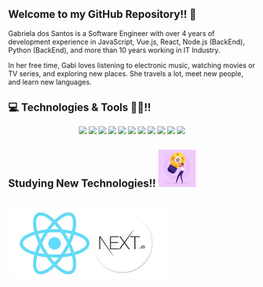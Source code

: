

## Welcome to my GitHub Repository!! 👋

<p>Gabriela dos Santos is a Software Engineer with over 4 years of development experience in JavaScript, Vue.js, React, Node.js (BackEnd), Python (BackEnd), and more than 10 years working in IT Industry.</p>


<p>In her free time, Gabi loves listening to electronic music, watching movies or TV series, and exploring new places. She travels a lot, meet new people, and learn new languages. </p>

## 💻 Technologies & Tools 👩‍💻!! 
<p align="center" dir="auto">
<a target="_blank" rel="noopener noreferrer nofollow" href="https://camo.githubusercontent.com/21224bede9c5a991c6b1eb511188b596949316cb4e0f791200d11837bd0b182a/68747470733a2f2f696d672e736869656c64732e696f2f62616467652f6a6176617363726970742d2532334637444631452e7376673f267374796c653d666f722d7468652d6261646765266c6f676f3d6a617661736372697074266c6f676f436f6c6f723d626c61636b"><img src="https://camo.githubusercontent.com/21224bede9c5a991c6b1eb511188b596949316cb4e0f791200d11837bd0b182a/68747470733a2f2f696d672e736869656c64732e696f2f62616467652f6a6176617363726970742d2532334637444631452e7376673f267374796c653d666f722d7468652d6261646765266c6f676f3d6a617661736372697074266c6f676f436f6c6f723d626c61636b" height="25" data-canonical-src="https://img.shields.io/badge/javascript-%23F7DF1E.svg?&amp;style=for-the-badge&amp;logo=javascript&amp;logoColor=black" style="max-width: 100%;"></a>
<a target="_blank" rel="noopener noreferrer nofollow" href="https://camo.githubusercontent.com/b53069b621e43488642f5e5569a9c2314540b0bb7f54702f0195db427e95e4d9/68747470733a2f2f696d672e736869656c64732e696f2f62616467652f747970657363726970742532302d2532333030374143432e7376673f267374796c653d666f722d7468652d6261646765266c6f676f3d74797065736372697074266c6f676f436f6c6f723d7768697465"><img src="https://camo.githubusercontent.com/b53069b621e43488642f5e5569a9c2314540b0bb7f54702f0195db427e95e4d9/68747470733a2f2f696d672e736869656c64732e696f2f62616467652f747970657363726970742532302d2532333030374143432e7376673f267374796c653d666f722d7468652d6261646765266c6f676f3d74797065736372697074266c6f676f436f6c6f723d7768697465" height="25" data-canonical-src="https://img.shields.io/badge/typescript%20-%23007ACC.svg?&amp;style=for-the-badge&amp;logo=typescript&amp;logoColor=white" style="max-width: 100%;"></a>
<a target="_blank" rel="noopener noreferrer nofollow" href="https://camo.githubusercontent.com/8abf394d554d29281c2468c7ee94af4d622060ab1125f28e46ec034fab03ddfb/68747470733a2f2f696d672e736869656c64732e696f2f62616467652f6e6f64652e6a732532302d2532333433383533442e7376673f267374796c653d666f722d7468652d6261646765266c6f676f3d6e6f64652e6a73266c6f676f436f6c6f723d7768697465"><img src="https://camo.githubusercontent.com/8abf394d554d29281c2468c7ee94af4d622060ab1125f28e46ec034fab03ddfb/68747470733a2f2f696d672e736869656c64732e696f2f62616467652f6e6f64652e6a732532302d2532333433383533442e7376673f267374796c653d666f722d7468652d6261646765266c6f676f3d6e6f64652e6a73266c6f676f436f6c6f723d7768697465" height="25" data-canonical-src="https://img.shields.io/badge/node.js%20-%2343853D.svg?&amp;style=for-the-badge&amp;logo=node.js&amp;logoColor=white" style="max-width: 100%;"></a>
<a target="_blank" rel="noopener noreferrer nofollow" href="https://camo.githubusercontent.com/7b9b88890633872b9309c935a593aa759ac41feb00686f76cab1398f7ff76458/68747470733a2f2f696d672e736869656c64732e696f2f62616467652f657870726573732e6a732532302d2532333430346435392e7376673f267374796c653d666f722d7468652d6261646765"><img src="https://camo.githubusercontent.com/7b9b88890633872b9309c935a593aa759ac41feb00686f76cab1398f7ff76458/68747470733a2f2f696d672e736869656c64732e696f2f62616467652f657870726573732e6a732532302d2532333430346435392e7376673f267374796c653d666f722d7468652d6261646765" height="25" data-canonical-src="https://img.shields.io/badge/express.js%20-%23404d59.svg?&amp;style=for-the-badge" style="max-width: 100%;"></a>
<a target="_blank" rel="noopener noreferrer nofollow" href="https://camo.githubusercontent.com/8269ab8bbf8c2dd2ca1901972f086dfe908c224b5a3b13226d3a09ef49b79f2a/68747470733a2f2f696d672e736869656c64732e696f2f62616467652f7675656a732532302d2532333335343935652e7376673f267374796c653d666f722d7468652d6261646765266c6f676f3d7675652e6a73266c6f676f436f6c6f723d253233344643303844"><img src="https://camo.githubusercontent.com/8269ab8bbf8c2dd2ca1901972f086dfe908c224b5a3b13226d3a09ef49b79f2a/68747470733a2f2f696d672e736869656c64732e696f2f62616467652f7675656a732532302d2532333335343935652e7376673f267374796c653d666f722d7468652d6261646765266c6f676f3d7675652e6a73266c6f676f436f6c6f723d253233344643303844" height="25" data-canonical-src="https://img.shields.io/badge/vuejs%20-%2335495e.svg?&amp;style=for-the-badge&amp;logo=vue.js&amp;logoColor=%234FC08D" style="max-width: 100%;"></a>
<a target="_blank" rel="noopener noreferrer nofollow" href="https://camo.githubusercontent.com/3485597ae7594e182fb4f7518e87547a23ab4c15a687e97a5c44dc68f42f5ca0/68747470733a2f2f696d672e736869656c64732e696f2f62616467652f72656163742532302d2532333230323332612e7376673f267374796c653d666f722d7468652d6261646765266c6f676f3d7265616374266c6f676f436f6c6f723d253233363144414642"><img src="https://camo.githubusercontent.com/3485597ae7594e182fb4f7518e87547a23ab4c15a687e97a5c44dc68f42f5ca0/68747470733a2f2f696d672e736869656c64732e696f2f62616467652f72656163742532302d2532333230323332612e7376673f267374796c653d666f722d7468652d6261646765266c6f676f3d7265616374266c6f676f436f6c6f723d253233363144414642" height="25" data-canonical-src="https://img.shields.io/badge/react%20-%2320232a.svg?&amp;style=for-the-badge&amp;logo=react&amp;logoColor=%2361DAFB" style="max-width: 100%;"></a>
<a target="_blank" rel="noopener noreferrer nofollow" href="https://camo.githubusercontent.com/40c265f20dbaa129b96bacdef2d585e38c184e2d9f74cfd75c0a604b08a4f7db/68747470733a2f2f696d672e736869656c64732e696f2f62616467652f626f6f7473747261702532302d2532333536334437432e7376673f267374796c653d666f722d7468652d6261646765266c6f676f3d626f6f747374726170266c6f676f436f6c6f723d7768697465"><img src="https://camo.githubusercontent.com/40c265f20dbaa129b96bacdef2d585e38c184e2d9f74cfd75c0a604b08a4f7db/68747470733a2f2f696d672e736869656c64732e696f2f62616467652f626f6f7473747261702532302d2532333536334437432e7376673f267374796c653d666f722d7468652d6261646765266c6f676f3d626f6f747374726170266c6f676f436f6c6f723d7768697465" height="25" data-canonical-src="https://img.shields.io/badge/bootstrap%20-%23563D7C.svg?&amp;style=for-the-badge&amp;logo=bootstrap&amp;logoColor=white" style="max-width: 100%;"></a>
<a target="_blank" rel="noopener noreferrer nofollow" href="https://camo.githubusercontent.com/79f9490e25017ebcc9101cd53e8ab3d918dc8270615554436623da21cb6497f6/68747470733a2f2f696d672e736869656c64732e696f2f62616467652f706f7374677265732d2532333331363139322e7376673f267374796c653d666f722d7468652d6261646765266c6f676f3d706f737467726573716c266c6f676f436f6c6f723d7768697465"><img src="https://camo.githubusercontent.com/79f9490e25017ebcc9101cd53e8ab3d918dc8270615554436623da21cb6497f6/68747470733a2f2f696d672e736869656c64732e696f2f62616467652f706f7374677265732d2532333331363139322e7376673f267374796c653d666f722d7468652d6261646765266c6f676f3d706f737467726573716c266c6f676f436f6c6f723d7768697465" height="25" data-canonical-src="https://img.shields.io/badge/postgres-%23316192.svg?&amp;style=for-the-badge&amp;logo=postgresql&amp;logoColor=white" style="max-width: 100%;"></a>
<a target="_blank" rel="noopener noreferrer nofollow" href="https://camo.githubusercontent.com/6220701135b1542697b82a6441e606ba0118ff53faf12c8c2dbb6d1b5a794118/68747470733a2f2f696d672e736869656c64732e696f2f62616467652f2d6e706d2d4342333833373f7374796c653d666c61742d737175617265266c6f676f3d6e706d"><img src="https://camo.githubusercontent.com/6220701135b1542697b82a6441e606ba0118ff53faf12c8c2dbb6d1b5a794118/68747470733a2f2f696d672e736869656c64732e696f2f62616467652f2d6e706d2d4342333833373f7374796c653d666c61742d737175617265266c6f676f3d6e706d" height="25" data-canonical-src="https://img.shields.io/badge/-npm-CB3837?style=flat-square&amp;logo=npm" style="max-width: 100%;"></a>
<a target="_blank" rel="noopener noreferrer nofollow" href="https://camo.githubusercontent.com/0ced1e0be80f32eee58612df57ae3dbc4aa9fa2e969060fc1491263e6f94d6f3/68747470733a2f2f696d672e736869656c64732e696f2f62616467652f2d4769744875622d3138313731373f7374796c653d666c61742d737175617265266c6f676f3d676974687562"><img src="https://camo.githubusercontent.com/0ced1e0be80f32eee58612df57ae3dbc4aa9fa2e969060fc1491263e6f94d6f3/68747470733a2f2f696d672e736869656c64732e696f2f62616467652f2d4769744875622d3138313731373f7374796c653d666c61742d737175617265266c6f676f3d676974687562" height="25" data-canonical-src="https://img.shields.io/badge/-GitHub-181717?style=flat-square&amp;logo=github" style="max-width: 100%;"></a>
<a target="_blank" rel="noopener noreferrer nofollow" href="https://camo.githubusercontent.com/da117f82fbd930e395a9da7a0f38d5dab12100fb99b92ecb389612756cb9ea56/68747470733a2f2f696d672e736869656c64732e696f2f62616467652f4d6f6e676f44422d2532333465613934622e7376673f267374796c653d666f722d7468652d6261646765266c6f676f3d6d6f6e676f6462266c6f676f436f6c6f723d7768697465"><img src="https://camo.githubusercontent.com/da117f82fbd930e395a9da7a0f38d5dab12100fb99b92ecb389612756cb9ea56/68747470733a2f2f696d672e736869656c64732e696f2f62616467652f4d6f6e676f44422d2532333465613934622e7376673f267374796c653d666f722d7468652d6261646765266c6f676f3d6d6f6e676f6462266c6f676f436f6c6f723d7768697465" height="25" data-canonical-src="https://img.shields.io/badge/MongoDB-%234ea94b.svg?&amp;style=for-the-badge&amp;logo=mongodb&amp;logoColor=white" style="max-width: 100%;"></a>
</p>

## Studying New Technologies!! <img src='/assets/woman-fixing-glowing-light-bulb-with-gear-wheels-inside-concept-of-innovation-innovative-idea-creativity-creative-thinking-creation-of-modern-technology-hi-tech-flat-illustration-vector.jpg' style="width: 15%"/>
<br /> 

<img src='/assets/reactnext.jpeg'/> 



